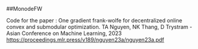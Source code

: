 ##MonodeFW

Code for the paper : 
One gradient frank-wolfe for decentralized online convex and submodular optimization. TA Nguyen, NK Thang, D Trystram - Asian Conference on Machine Learning, 2023
https://proceedings.mlr.press/v189/nguyen23a/nguyen23a.pdf

